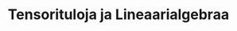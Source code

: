 ---
layout: post
title: "Tensorituloja ja Lineaarialgebraa"
categories: [Linear Algebra, Algebra]
mathjax: true
published: false
excerpt_separator: <!--more-->
---